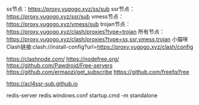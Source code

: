 ss节点：https://proxy.yugogo.xyz/ss/sub
ssr节点：https://proxy.yugogo.xyz/ssr/sub
vmess节点：https://proxy.yugogo.xyz/vmess/sub
trojan节点：https://proxy.yugogo.xyz/clash/proxies?type=trojan
所有节点：https://proxy.yugogo.xyz/clash/proxies?type=ss,ssr,vmess,trojan
小猫咪Clash链接:clash://install-config?url=https://proxy.yugogo.xyz/clash/config

https://clashnode.com/
https://nodefree.org/
https://github.com/Pawdroid/Free-servers
https://github.com/ermaozi/get_subscribe
https://github.com/freefq/free

https://acl4ssr-sub.github.io


redis-server redis.windows.conf
startup.cmd -m standalone